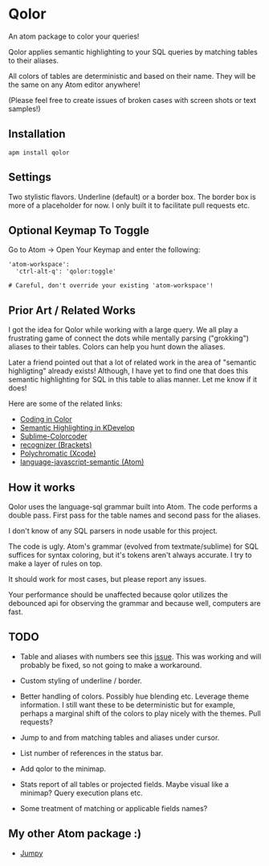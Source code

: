 # Qolor

An atom package to color your queries!

Qolor applies semantic highlighting to your SQL queries by matching tables to
their aliases.

All colors of tables are deterministic and based on their name.
They will be the same on any Atom editor anywhere!

(Please feel free to create issues of broken cases with screen shots or text
samples!)

## Installation

    apm install qolor

## Settings

Two stylistic flavors.  Underline (default) or a border box.
The border box is more of a placeholder for now.
I only built it to facilitate pull requests etc.

## Optional Keymap To Toggle

Go to Atom -> Open Your Keymap and enter the following:

    'atom-workspace':
      'ctrl-alt-q': 'qolor:toggle'

    # Careful, don't override your existing 'atom-workspace'!

## Prior Art / Related Works

I got the idea for Qolor while working with a large query.
We all play a frustrating game of connect the dots while mentally parsing ("grokking") aliases to their tables.  Colors can help you hunt down the aliases.

Later a friend pointed out that a lot of related work in the area of
"semantic highligting" already exists!
Although, I have yet to find one that does this semantic highlighting for SQL in this table to alias manner.
Let me know if it does!

Here are some of the related links:

*   [Coding in Color](https://medium.com/programming-ideas-tutorial-and-experience/coding-in-color-3a6db2743a1e)
*   [Semantic Highlighting in KDevelop](http://zwabel.wordpress.com/2009/01/08/c-ide-evolution-from-syntax-highlighting-to-semantic-highlighting/)
*   [Sublime-Colorcoder](https://github.com/vprimachenko/Sublime-Colorcoder)
*   [recognizer (Brackets)](https://github.com/equiet/recognizer)
*   [Polychromatic (Xcode)](https://github.com/kolinkrewinkel/Polychromatic)
*   [language-javascript-semantic (Atom)](https://atom.io/packages/language-javascript-semantic)

## How it works

Qolor uses the language-sql grammar built into Atom.
The code performs a double pass.
First pass for the table names and second pass for the aliases.

I don't know of any SQL parsers in node usable for this project.

The code is ugly.  Atom's grammar (evolved from textmate/sublime) for SQL
suffices for syntax coloring, but it's tokens aren't always accurate.
I try to make a layer of rules on top.

It should work for most cases, but please report any issues.

Your performance should be unaffected because qolor utilizes the debounced api
for observing the grammar and because well, computers are fast.

## TODO

*   Table and aliases with numbers see this [issue](https://github.com/atom/language-sql/issues/30).
This was working and will probably be fixed, so not going to make a workaround.

*   Custom styling of underline / border.

*   Better handling of colors.  Possibly hue blending etc.  Leverage theme
information.  I still want these to be deterministic but for example,
perhaps a marginal shift of the colors to play nicely with the themes.
Pull requests?

*   Jump to and from matching tables and aliases under cursor.

*   List number of references in the status bar.

*   Add qolor to the minimap.

*   Stats report of all tables or projected fields.
Maybe visual like a minimap?  Query execution plans etc.

*   Some treatment of matching or applicable fields names?

## My other Atom package :)

*   [Jumpy](https://atom.io/packages/jumpy)
